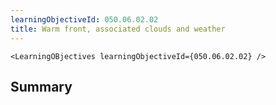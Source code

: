 ```yaml
---
learningObjectiveId: 050.06.02.02
title: Warm front, associated clouds and weather
---
```


```tsx eval
<LearningOBjectives learningObjectiveId={050.06.02.02} />
```

## Summary
